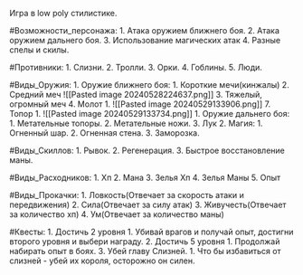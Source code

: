 
Игра в low poly стилистике.

#Возможности_персонажа:
	1. Атака оружием ближнего боя.
	2. Атака оружием дальнего боя.
	3. Использование магических атак
	4. Разные спелы и скилы.

#Противники:
	1. Слизни.
	2. Тролли.
	3. Орки.
	4. Гоблины.
	5. Люди.

#Виды_Оружия:
	1. Оружие ближнего боя:
		1. Короткие мечи(кинжалы)
		2. Средний меч
			 ![[Pasted image 20240528224637.png]]
		3. Тяжелый, огромный меч
		4. Молот
			1. ![[Pasted image 20240529133906.png]]
		7. Топор
				1. ![[Pasted image 20240529133734.png]]
	1. Оружие дальнего боя:
		1. Метательные топоры.
		2. Метательные ножи.
		3. Лук
	2. Магия:
		1. Огненный шар.
		2. Огненная стена.
		3. Заморозка.
	
#Виды_Скиллов:
	1. Рывок.
	2. Регенерация.
	3. Быстрое восстановление маны.

#Виды_Расходников:
	1. Хп
	2. Мана
	3. Зелья Хп
	4. Зелья Маны
	5. Опыт
	
#Виды_Прокачки:
	1. Ловкость(Отвечает за скорость атаки и передвижения)
	2. Сила(Отвечает за силу атак)
	3. Живучесть(Отвечает за количество хп)
	4. Ум(Отвечает за количество маны)
	
#Квесты:
	1. Достичь 2 уровня
		1. Убивай врагов и получай опыт, достигни второго уровня и выбери награду.
	2. Достичь 5 уровня
		1. Продолжай набирать опыт в боях.
	3. Убей главу Слизней.
		1. Что бы избавиться от слизней - убей их короля, осторожно он силен.